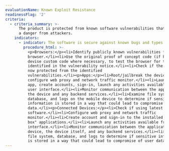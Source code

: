 ```yaml
---
evaluationName: Known Exploit Resistance
readinessFlag: '2'
criteria:
  - criteria_summary: >-
      The product is protected from known software vulnerabilities that present
      a danger from attackers.
    indicators:
      - indicator: The software is secure against known bugs and types of attacks.
        procedure_html: >-
          <p>Browsers:</p><li>Identify publicly known vulnerabilities for each
          browser.</li><li>Use the original proof of concept code (if known) or
          devise custom code where necessary, to test the browser for the issue
          identified in the vulnerability notice.</li><li>Check if the browser is
          now protected from the identified
          vulnerabilities.</li><p>Apps:</p><li>Root/jailbreak the device,
          configure web proxy and network traffic monitor.</li><li>Launch target
          app, create accounts, sign-in, launch any activities available from
          user interface.</li><li>Monitor communication between the application on
          the device and any backend services.</li><li>Examine file system,
          database, and logs on the mobile device to determine if sensitive
          information is stored in a way that could lead to compromise of user
          data.</li><p>Connected Devices:</p><li>Check if using latest version of
          software.</li><li>Configure web proxy and network traffic
          monitor.</li><li>Create account and sign-in to the installed "out of the
          box" applications.</li><li>Launch any activities available from the user
          interface.</li><li>Monitor communication between the applications on the
          device, the device itself, and any backend services.</li><li>Examine
          file system, database, and logs to determine if sensitive information
          is stored in a way that could lead to compromise of user data."</li>
---
```


